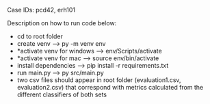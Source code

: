 Case IDs: pcd42, erh101


Description on how to run code below:
- cd to root folder
- create venv --> py -m venv env
- *activate venv for windows --> env/Scripts/activate 
- *activate venv for mac --> source env/bin/activate
- install dependencies --> pip install -r requirements.txt
- run main.py --> py src/main.py
- two csv files should appear in root folder (evaluation1.csv, evaluation2.csv) that correspond with metrics calculated from the different classifiers of both sets

